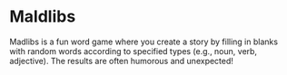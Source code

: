 # Maldlibs
Madlibs is a fun word game where you create a story by filling in blanks with random words according to specified types (e.g., noun, verb, adjective). The results are often humorous and unexpected!  
